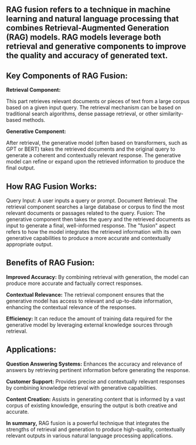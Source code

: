 ## RAG fusion refers to a technique in machine learning and natural language processing that combines Retrieval-Augmented Generation (RAG) models. RAG models leverage both retrieval and generative components to improve the quality and accuracy of generated text.

## Key Components of RAG Fusion:

**Retrieval Component:**

This part retrieves relevant documents or pieces of text from a large corpus based on a given input query.
The retrieval mechanism can be based on traditional search algorithms, dense passage retrieval, or other similarity-based methods.


**Generative Component:**

After retrieval, the generative model (often based on transformers, such as GPT or BERT) takes the retrieved documents and the original query to generate a coherent and contextually relevant response.
The generative model can refine or expand upon the retrieved information to produce the final output.

## How RAG Fusion Works:
Query Input: A user inputs a query or prompt.
Document Retrieval: The retrieval component searches a large database or corpus to find the most relevant documents or passages related to the query.
Fusion: The generative component then takes the query and the retrieved documents as input to generate a final, well-informed response. The "fusion" aspect refers to how the model integrates the retrieved information with its own generative capabilities to produce a more accurate and contextually appropriate output.

## Benefits of RAG Fusion:

**Improved Accuracy:** By combining retrieval with generation, the model can produce more accurate and factually correct responses.

**Contextual Relevance:** The retrieval component ensures that the generative model has access to relevant and up-to-date information, enhancing the contextual relevance of the responses.

**Efficiency:** It can reduce the amount of training data required for the generative model by leveraging external knowledge sources through retrieval.

## Applications:

**Question Answering Systems:** Enhances the accuracy and relevance of answers by retrieving pertinent information before generating the response.

**Customer Support:**  Provides precise and contextually relevant responses by combining knowledge retrieval with generative capabilities.

**Content Creation:** Assists in generating content that is informed by a vast corpus of existing knowledge, ensuring the output is both creative and accurate.

**In summary,** RAG fusion is a powerful technique that integrates the strengths of retrieval and generation to produce high-quality, contextually relevant outputs in various natural language processing applications.